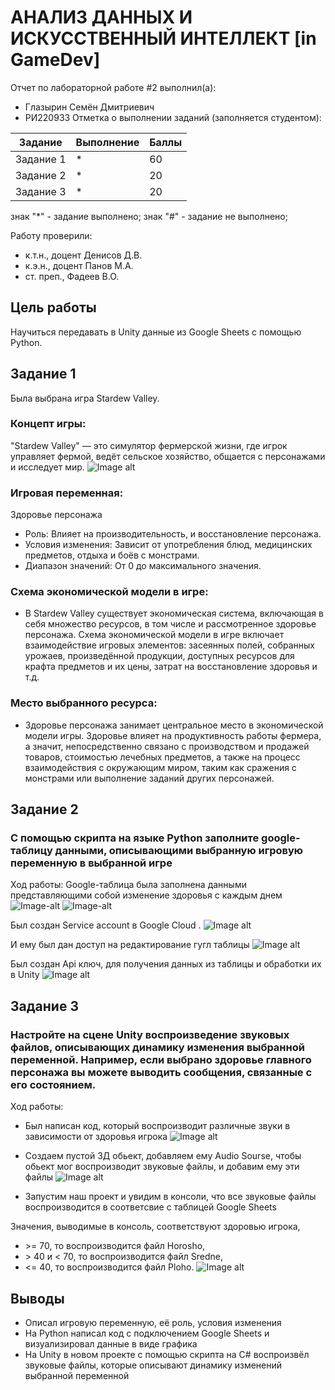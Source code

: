 # АНАЛИЗ ДАННЫХ И ИСКУССТВЕННЫЙ ИНТЕЛЛЕКТ [in GameDev]
Отчет по лабораторной работе #2 выполнил(а):
- Глазырин Семён Дмитриевич
- РИ220933
Отметка о выполнении заданий (заполняется студентом):

| Задание | Выполнение | Баллы |
| ------ | ------ | ------ |
| Задание 1 | * | 60 |
| Задание 2 | * | 20 |
| Задание 3 | * | 20 |

знак "*" - задание выполнено; знак "#" - задание не выполнено;

Работу проверили:
- к.т.н., доцент Денисов Д.В.
- к.э.н., доцент Панов М.А.
- ст. преп., Фадеев В.О.

## Цель работы
Научиться передавать в Unity данные из Google Sheets с помощью Python.

## Задание 1
Была выбрана игра Stardew Valley.
### Концепт игры:
"Stardew Valley" — это симулятор фермерской жизни, где игрок управляет фермой, ведёт сельское хозяйство, общается с персонажами и исследует мир.
![Image alt](https://github.com/SemenGlazyrin/Unity/blob/0c28e26752d6b872e3132bb48585027f366a6264/screens/lab2/StardewValley.jpg)

### Игровая переменная:
Здоровье персонажа
- Роль: Влияет на производительность, и восстановление персонажа.
- Условия изменения: Зависит от употребления блюд, медицинских предметов, отдыха и боёв с монстрами.
- Диапазон значений: От 0 до максимального значения.

### Схема экономической модели в игре:
- В Stardew Valley существует экономическая система, включающая в себя множество ресурсов, в том числе и рассмотренное здоровье персонажа. Схема экономической модели в игре включает взаимодействие игровых элементов: засеянных полей, собранных урожаев, произведённой продукции, доступных ресурсов для крафта предметов и их цены, затрат на восстановление здоровья и т.д. 

### Место выбранного ресурса:
- Здоровье персонажа занимает центральное место в экономической модели игры. Здоровье влияет на продуктивность работы фермера, а значит, непосредственно связано с производством и продажей товаров, стоимостью лечебных предметов, а также на процесс взаимодействия с окружающим миром, таким как сражения с монстрами или выполнение заданий других персонажей.

## Задание 2
### С помощью скрипта на языке Python заполните google-таблицу данными, описывающими выбранную игровую переменную в выбранной игре
Ход работы:
Google-таблица была заполнена данными представляющими собой изменение здоровья с каждым днем
![Image-alt](https://github.com/SemenGlazyrin/Unity/blob/0c28e26752d6b872e3132bb48585027f366a6264/screens/lab2/python.png)
![Image-alt](https://github.com/SemenGlazyrin/Unity/blob/0c28e26752d6b872e3132bb48585027f366a6264/screens/lab2/graph.png)

Был создан Service account в Google Cloud 
.
![Image alt](https://github.com/SemenGlazyrin/Unity/blob/0c28e26752d6b872e3132bb48585027f366a6264/screens/lab2/serviceAccauntSettings.png)

И ему был дан доступ на редактирование гугл таблицы
![Image alt](https://github.com/SemenGlazyrin/Unity/blob/0c28e26752d6b872e3132bb48585027f366a6264/screens/lab2/serviceAccaunt.png)

Был создан Api ключ, для получения данных из таблицы и обработки их в Unity
![Image alt](https://github.com/SemenGlazyrin/Unity/blob/0c28e26752d6b872e3132bb48585027f366a6264/screens/lab2/api.png)

## Задание 3
### Настройте на сцене Unity воспроизведение звуковых файлов, описывающих динамику изменения выбранной переменной. Например, если выбрано здоровье главного персонажа вы можете выводить сообщения, связанные с его состоянием.
Ход работы:
- Был написан код, который воспроизводит различные звуки в зависимости от здоровья игрока
![Image alt](https://github.com/SemenGlazyrin/Unity/blob/0c28e26752d6b872e3132bb48585027f366a6264/screens/lab2/sounds.png)

- Создаем пустой 3Д обьект, добавляем ему Audio Sourse, чтобы обьект мог воспроизводит звуковые файлы, и добавим ему эти файлы
![Image alt](https://github.com/SemenGlazyrin/Unity/blob/0c28e26752d6b872e3132bb48585027f366a6264/screens/lab2/empty.png)

- Запустим наш проект и увидим в консоли, что все звуковые файлы воспроизводится в соответсвие с таблицей Google Sheets

Значения, выводимые в консоль, соответствуют здоровью игрока,
- \>= 70, то воспроизводится файл Horosho, 
- \> 40 и < 70, то воспроизводится файл Sredne, 
- <= 40, то воспроизводится файл Ploho.
![Image alt](https://github.com/SemenGlazyrin/Unity/blob/0c28e26752d6b872e3132bb48585027f366a6264/screens/lab2/DebugLog.png)



## Выводы
- Описал игровую переменную, её роль, условия изменения
- На Python написал код с подключением Google Sheets  и визуализировал данные в виде графика
- На Unity в новом проекте с помощью скрипта на C# воспроизвёл звуковые файлы, которые описывают динамику изменений выбранной переменной